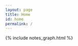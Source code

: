 ```yaml
---
layout: page
title: Home
id: home
permalink: /
---
```


{% include notes_graph.html %}

<style>
  .wrapper {
    max-width: 46em;
  }
</style>